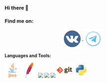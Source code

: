 ### Hi there 👋

<!--
**Yannikupy/Yannikupy** is a ✨ _special_ ✨ repository because its `README.md` (this file) appears on your GitHub profile.

Here are some ideas to get you started:

- 🔭 I’m currently working on ...
- 🌱 I’m currently learning ...
- 👯 I’m looking to collaborate on ...
- 🤔 I’m looking for help with ...
- 💬 Ask me about ...
- 📫 How to reach me: ...
- 😄 Pronouns: ...
- ⚡ Fun fact: ...
-->
### Find me on:

<p align="center">
<a href="https://vk.com/yanniku">
  <img align="center" src="https://github.com/SLAST1/SLAST1/blob/main/sn_icons/vk.png" alt="vk"/>
</a>

  <a href="https://t.me/yanbori">
  <img align="center" src="https://github.com/SLAST1/SLAST1/blob/main/sn_icons/telegram.png" alt="tg"/>
</a>
</p>

  
**Languages and Tools:**  

<code><img height="50" src="https://raw.githubusercontent.com/github/explore/80688e429a7d4ef2fca1e82350fe8e3517d3494d/topics/java/java.png"></code>
<code><img height="50" src="https://raw.githubusercontent.com/github/explore/80688e429a7d4ef2fca1e82350fe8e3517d3494d/topics/maven/maven.png"></code>
<code><img height="50" src="https://blog.skillfactory.ru/wp-content/uploads/2022/06/hibernate_logo_a-3898919.png"></code>
<code><img height="50" src="https://upload.wikimedia.org/wikipedia/commons/c/cb/Gradle_logo.png"></code>
<code><img height="50" src="https://avatars.githubusercontent.com/u/317776?s=200&v=4"></code>
<code><img height="50" src="https://raw.githubusercontent.com/github/explore/80688e429a7d4ef2fca1e82350fe8e3517d3494d/topics/git/git.png"></code>
<code><img height="50" src="https://raw.githubusercontent.com/github/explore/80688e429a7d4ef2fca1e82350fe8e3517d3494d/topics/python/python.png"></code>
